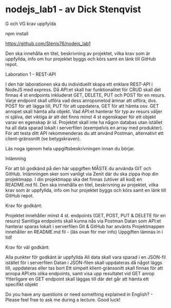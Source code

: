 # nodejs_lab1 - av Dick Stenqvist

G och VG krav uppfylda

npm install

https://github.com/Stenis76/nodejs_lab1

Den ska innehålla en titel, beskrivning av projektet, vilka krav som är uppfyllda, info om hur projektet byggs och körs samt en länk till GitHub repot.

Laboration 1 - REST-API

I den här laborationen ska du individuellt skapa ett enklare REST-API i NodeJS med express. Då API:et skall har funktionalitet för CRUD skall det finnas 4 st endpoints inkluderat GET, DELETE, PUT och POST för en resurs. Varje endpoint skall utföra vad dess anropsmetod ämnar att utföra, dvs. POST för att lägga till, PUT för att uppdatera, GET för att hämta osv. GET anropet skall hämta alla objekt. Vad API:et hanterar för typ av resurs väljer ni själva, det viktiga är att det finns minst 4 st egenskaper för ett objekt varav en egenskap är id. Projektet skall inte ha någon databas utan istället ha all data sparad lokalt i serverfilen (exempelvis en array med produkter). För att testa ditt API rekommenderas du att använd Postman, alternativt ett client-gränssnitt (se betygskraven).

Läs noga igenom hela uppgiftsbeskrivningen innan du börjar.

Inlämning

För att bli godkänd på den här uppgiften MÅSTE du använda GIT och GitHub. Inlämningen sker som vanligt via Zenit där du ska zippa ihop din projektmapp. I din projektmapp ska det finnas (utöver all kod) en README.md fil. Den ska innehålla en titel, beskrivning av projektet, vilka krav som är uppfyllda, info om hur projektet byggs och körs samt en länk till GitHub repot.

Krav för godkänt:

Projektet innehåller minst 4 st. endpoints (GET, POST, PUT & DELETE för en resurs)
Samtliga endpoints skall kunna nås via Postman
Datan som API:et hanterar sparas lokalt i serverfilen
Git & GitHub har använts
Projektmappen innehåller en README.md fil - (läs ovan för mer info)
Uppgiften lämnas in i tid!

Krav för väl godkänt:

Alla punkter för godkänt är uppfyllda
All data skall vara sparad i en JSON-fil istället för i serverfilen
Datan i JSON-filen skall uppdateras då något läggs till, uppdateras eller tas bort
Ett simpelt klient-gränssnitt skall finnas för att anropa API:ets olika endpoints, samt visa upp resultatet vid GET anrop
Ytterligare en GET endpoint skall läggas till där det går att hämta ett specifikt objekt

Do you have any questions or need something explained in English? - Please feel free to ask me during a lecture. Good luck!
